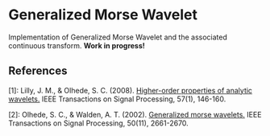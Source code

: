 # Generalized Morse Wavelet

Implementation of Generalized Morse Wavelet and the associated continuous transform. **Work in progress!**

## References

[1]: Lilly, J. M., & Olhede, S. C. (2008). [Higher-order properties of analytic wavelets.](https://arxiv.org/pdf/0802.2377.pdf) IEEE Transactions on Signal Processing, 57(1), 146-160.

[2]: Olhede, S. C., & Walden, A. T. (2002). [Generalized morse wavelets.](https://pdfs.semanticscholar.org/4a84/7bcd05bc22e2271b6ff695fbe5540755b56d.pdf) IEEE Transactions on Signal Processing, 50(11), 2661-2670.
